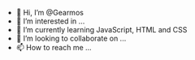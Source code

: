 - 👋 Hi, I’m @Gearmos
- 👀 I’m interested in ...
- 🌱 I’m currently learning JavaScript, HTML and CSS
- 💞️ I’m looking to collaborate on ...
- 📫 How to reach me ...

<!---
Gearmos/Gearmos is a ✨ special ✨ repository because its `README.md` (this file) appears on your GitHub profile.
You can click the Preview link to take a look at your changes.
--->
